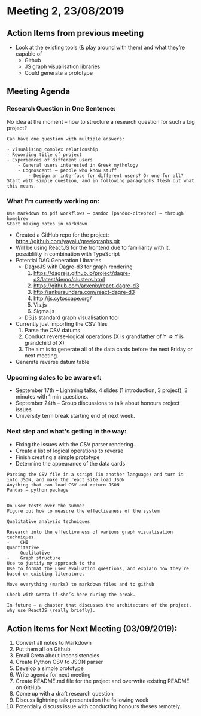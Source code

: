 
# Meeting 2, 23/08/2019

## Action Items from previous meeting
*   Look at the existing tools (& play around with them) and what they’re capable of
    *   Github
    *   JS graph visualisation libraries
    *    Could generate a prototype 

## Meeting Agenda

### Research Question in One Sentence:

No idea at the moment – how to structure a research question for such a big project?

```
Can have one question with multiple answers:

- Visualising complex relationship
- Rewording title of project
- Experiences of different users
    - General users interested in Greek mythology
    - Cognoscenti – people who know stuff
        - Design an interface for different users? Or one for all?
Start with simple question, and in following paragraphs flesh out what this means.
```

### What I'm currently working on:

```
Use markdown to pdf workflows – pandoc (pandoc-citeproc) – through homebrew
Start making notes in markdown
```

* Created a GitHub repo for the project: https://github.com/yayalu/greekgraphs.git
* Will be using ReactJS for the frontend due to familiarity with it, possiblility in combination with TypeScript
*  Potential DAG Generation Libraries
    * DagreJS with Dagre-d3 for graph rendering
        1.    https://dagrejs.github.io/project/dagre-d3/latest/demo/clusters.html
        2.    https://github.com/arxenix/react-dagre-d3
        3.    http://ankursundara.com/react-dagre-d3
        4.    http://js.cytoscape.org/
        5.    Vis.js
        6.    Sigma.js
    * D3.js standard graph visualisation tool
* Currently just importing the CSV files
    1.    Parse the CSV datums
    2.    Conduct reverse-logical operations (X is grandfather of Y => Y is grandchild of X)
    3.    The aim is to generate all of the data cards before the next Friday or next meeting.
* Generate reverse datum table


### Upcoming dates to be aware of:
* September 17th – Lightning talks, 4 slides (1 introduction, 3 project), 3 minutes with 1 min questions.
* September 24th – Group discussions to talk about honours project issues
* University term break starting end of next week.

### Next step and what's getting in the way:
* Fixing the issues with the CSV parser rendering. 
* Create a list of logical operations to reverse 
* Finish creating a simple prototype
* Determine the appearance of the data cards

``` 
Parsing the CSV file in a script (in another language) and turn it into JSON, and make the react site load JSON
Anything that can load CSV and return JSON
Pandas – python package 


Do user tests over the summer
Figure out how to measure the effectiveness of the system

Qualitative analysis techniques

Research into the effectiveness of various graph visualisation techniques. 
-    CHI
Quantitative
-    Qualitative
-    Graph structure
Use to justify my approach to the 
Use to format the user evaluation questions, and explain how they’re based on existing literature.

Move everything (marks) to markdown files and to github

Check with Greta if she’s here during the break.

In future – a chapter that discusses the architecture of the project, why use ReactJS (really briefly).
```


## Action Items for Next Meeting (03/09/2019):
1. Convert all notes to Markdown
2. Put them all on Github
3. Email Greta about inconsistencies
4. Create Python CSV to JSON parser
5. Develop a simple prototype
6. Write agenda for next meeting
7. Create README.md file for the project and overwrite existing README on GitHub
8. Come up with a draft research question
9. Discuss lightning talk presentation the following week
10. Potentially discuss issue with conducting honours theses remotely.




